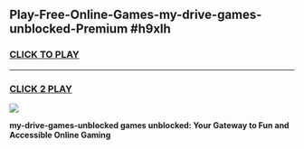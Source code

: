 
## Play-Free-Online-Games-my-drive-games-unblocked-Premium #h9xlh
<h3>
<a href="https://premium.freeplayer.one?title=my-drive-games-unblocked&ref=8M">CLICK TO PLAY</a></h3>
<hr>

<h3>
<a href="https://premium.freeplayer.one?title=my-drive-games-unblocked&ref=8M">CLICK 2 PLAY</a>
  
</h3>

<a href="https://premium.freeplayer.one?title=my-drive-games-unblocked&ref=8M"><img src="https://clearcache.store/games.png"></a>


**my-drive-games-unblocked games unblocked: Your Gateway to Fun and Accessible Online Gaming**
